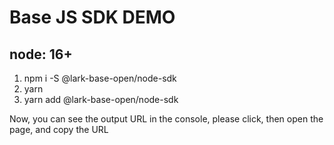 # Base JS SDK DEMO
## node: 16+
1. npm i -S @lark-base-open/node-sdk
2. yarn
3. yarn add @lark-base-open/node-sdk

Now, you can see the output URL in the console, please click, then open the page, and copy the URL
